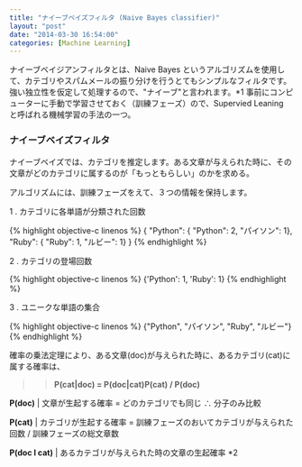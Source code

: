 ```yaml
---
title: "ナイーブベイズフィルタ (Naive Bayes classifier)"
layout: "post"
date: "2014-03-30 16:54:00"
categories: [Machine Learning]
---
```


ナイーブベイジアンフィルタとは、Naive Bayes というアルゴリズムを使用して、カテゴリやスパムメールの振り分けを行うとてもシンプルなフィルタです。強い独立性を仮定して処理するので、"ナイーブ"と言われます。*1 事前にコンピューターに手動で学習させておく（訓練フェーズ）ので、Supervied Leaning と呼ばれる機械学習の手法の一つ。

### ナイーブベイズフィルタ

ナイーブベイズでは、カテゴリを推定します。ある文章が与えられた時に、その文章がどのカテゴリに属するのが「もっともらしい」のかを求める。

アルゴリズムには、訓練フェーズをえて、３つの情報を保持します。

1 .  カテゴリに各単語が分類された回数

{% highlight objective-c linenos %}
 {
     "Python": {
          "Python": 2,
          "パイソン": 1},
      "Ruby": {
          "Ruby": 1,
          "ルビー": 1}
}
{% endhighlight %}

2 . カテゴリの登場回数

{% highlight objective-c linenos %}
 {'Python': 1, 'Ruby': 1}
{% endhighlight %}

3 . ユニークな単語の集合

{% highlight objective-c linenos %}
 {"Python", "パイソン", "Ruby", "ルビー"}
{% endhighlight %}

確率の乗法定理により、ある文章(doc)が与えられた時に、あるカテゴリ(cat)に属する確率は、

>> **P(cat|doc) = P(doc|cat)P(cat) / P(doc)** 

**P(doc)** | 文章が生起する確率 = どのカテゴリでも同じ ∴ 分子のみ比較

**P(cat)** | カテゴリが生起する確率 = 訓練フェーズのおいてカテゴリが与えられた回数 / 訓練フェーズの総文章数

**P(doc l cat)** | あるカテゴリが与えられた時の文章の生起確率 *2
